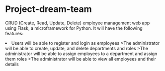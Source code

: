 # Project-dream-team
CRUD (Create, Read, Update, Delete) employee management web app using Flask, a microframework for Python.
It will have the following features:
    <li>Users will be able to register and login as employees
    >The administrator will be able to create, update, and delete departments and roles
    >The administrator will be able to assign employees to a department and assign them roles
    >The administrator will be able to view all employees and their details

